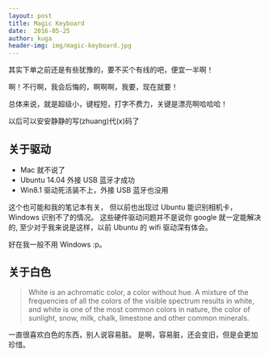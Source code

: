 ```yaml
---
layout: post
title: Magic Keyboard
date:  2016-05-25
author: kuga
header-img: img/magic-keyboard.jpg
---
```


其实下单之前还是有些犹豫的，要不买个有线的吧，便宜一半啊！

啊！不行啊，我会后悔的，啊啊啊，我要，现在就要！

总体来说，就是超级小，键程短，打字不费力，关键是漂亮啊哈哈哈！

以后可以安安静静的写(zhuang)代(x)码了


关于驱动
--------

* Mac 就不说了
* Ubuntu 14.04 外接 USB 蓝牙才成功
* Win8.1 驱动死活装不上，外接 USB 蓝牙也没用

这个也可能和我的笔记本有关，
但以前也出现过 Ubuntu 能识别相机卡，Windows 识别不了的情况。
这些硬件驱动问题并不是说你 google 就一定能解决的,
至少对于我来说是这样，以前 Ubuntu 的 wifi 驱动深有体会。

好在我一般不用 Windows :p。


关于白色
-------

> White is an achromatic color, a color without hue.
> A mixture of the frequencies of all the colors of the visible spectrum results in white,
> and white is one of the most common colors in nature,
> the color of sunlight, snow, milk, chalk, limestone and other common minerals.

一直很喜欢白色的东西，别人说容易脏。
是啊，容易脏，还会变旧，但是会更加珍惜。
